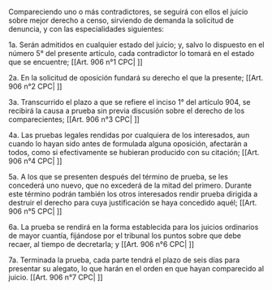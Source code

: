 Compareciendo uno o más contradictores, se seguirá con ellos el juicio sobre mejor derecho a censo, sirviendo de demanda la solicitud de denuncia, y con las especialidades siguientes:

1a. Serán admitidos en cualquier estado del juicio; y, salvo lo dispuesto en el número 5° del presente artículo, cada contradictor lo tomará en el estado que se encuentre; [[Art. 906 n°1 CPC| ]]

2a. En la solicitud de oposición fundará su derecho el que la presente; [[Art. 906 n°2 CPC| ]]

3a. Transcurrido el plazo a que se refiere el inciso 1° del artículo 904, se recibirá la causa a prueba sin previa discusión sobre el derecho de los comparecientes; [[Art. 906 n°3 CPC| ]]

4a. Las pruebas legales rendidas por cualquiera de los interesados, aun cuando lo hayan sido antes de formulada alguna oposición, afectarán a todos, como si efectivamente se hubieran producido con su citación; [[Art. 906 n°4 CPC| ]]

5a. A los que se presenten después del término de prueba, se les concederá uno nuevo, que no excederá de la mitad del primero. Durante este término podrán también los otros interesados rendir prueba dirigida a destruir el derecho para cuya justificación se haya concedido aquél; [[Art. 906 n°5 CPC| ]]

6a. La prueba se rendirá en la forma establecida para los juicios ordinarios de mayor cuantía, fijándose por el tribunal los puntos sobre que debe recaer, al tiempo de decretarla; y [[Art. 906 n°6 CPC| ]]

7a. Terminada la prueba, cada parte tendrá el plazo de seis días para presentar su alegato, lo que harán en el orden en que hayan comparecido al juicio. [[Art. 906 n°7 CPC| ]]